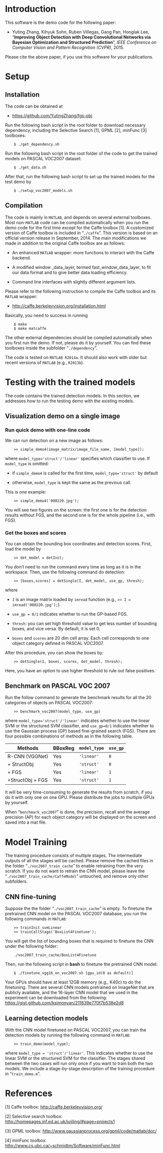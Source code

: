 Introduction
============
This software is the demo code for the following paper:

- Yuting Zhang, Kihyuk Sohn, Ruben Villegas, Gang Pan, Honglak Lee, “**Improving Object Detection with Deep Convolutional Networks via Bayesian Optimization and Structured Prediction**”, *IEEE Conference on Computer Vision and Pattern Recognition (CVPR)*, 2015.

Please cite the above paper, if you use this software for your publications. 


Setup
=====

Installation
------------

The code can be obtained at

-   <https://github.com/YutingZhang/fgs-obj>

Run the following bash script in the root folder to download necessary dependency, including the Selective Search [1], GPML [2], minFunc [3] toolboxes:

        $ ./get_dependency.sh

Run the following bash script in the root folder of the code to get the trained models on PASCAL VOC2007 dataset:

        $ ./get_data.sh

After that, run the following bash script to set up the trained models for the test demo by

        $ ./setup_voc2007_models.sh

Compilation
-----------

The code is mainly in `MATLAB`, and depends on several external toolboxes. Most non-`MATLAB` code can be compiled automatically when you run the demo code for the first time except for the Caffe toolbox [1]. A customized version of Caffe toolbox is included in “`./caffe`”. This version is based on an official version release in September, 2014. The main modifications we made in addition to the original Caffe toolbox are as follows:

-   An enhanced `MATLAB` wrapper: more functions to interact with the Caffe backend.

-   A modified window \_data\_layer, termed fast\_window\_data\_layer, to fit our data format and to give better data loading efficiency.

-   Command line interfaces with slightly different argument lists.

Please refer to the following instruction to compile the Caffe toolbox
and its `MATLAB` wrapper:

-   <http://caffe.berkeleyvision.org/installation.html>

Basically, you need to success in running

        $ make
        $ make matcaffe

The other external dependencies should be compiled automatically when you first run the demo. If not, please do it by yourself. You can find these toolboxes inside the subfolder “`./dependency`”.

The code is tested on `MATLAB R2014a`. It should also work with older but recent versions of `MATLAB` (e.g., `R2013b`).

Testing with the trained models
===============================

The code contains the trained detection models. In this section, we addresses how to run the testing demo with the existing models.


Visualization demo on a single image
------------------------------------

### Run quick demo with one-line code

We can run detection on a new image as follows:

        >> simple_demo4(image_matrix/image_file_name, [model_type]);

where `model_type='struct'/'linear'` specifies which classifier to use.
If `model_type` is omitted:

-   if `simple_demo4` is called for the first time, `model_type='struct'` by default

-   otherwise, `model_type` is kept the same as the previous call.

This is one example:

        >> simple_demo4('000220.jpg');

You will see two figures on the screen: the first one is for the detection results without FGS, and the second one is for the whole pipeline (i.e., with FGS).

### Get the boxes and scores

You can obtain the bounding box coordinates and detection scores. First,
load the model by

        >> det_model = detInit;

You don’t need to run the command every time as long as it is in the
workspace. Then, use the following command do detection:

        >> [boxes,scores] = detSingle(I, det_model, use_gp, thresh);

where

-   `I` is an image matrix loaded by `imread` function (e.g.,
    `>> I = imread('000220.jpg');`).

-   `use_gp = 0/1` indicates whether to run the GP-based FGS.

-   `thresh`: you can set high threshold value to get less number of
    bounding boxes, and vice versa. By default, it is set 0.

-   `boxes` and `scores` are 20 dim cell array. Each cell corresponds to
    one object category defined in PASCAL VOC2007.

After this procedure, you can show the boxes by:

        >> detSingle(I, boxes, scores, det_model, thresh);

Here, you have an option to use higher threshold to rule out false
positives.

Benchmark on PASCAL VOC 2007
----------------------------

Run the follow command to generate the benchmark results for all the 20 categories of objects on PASCAL VOC2007:

        >> benchmark_voc2007(model_type, use_gp)

where `model_type='struct'/'linear'` indicates whether to use the linear SVM or the structured SVM classifier, and `use_gp=0/1` indicates whether to use the Gaussian process (GP) based fine-grained search (FGS).
There are four possible combinations of methods as in the following table.

| Methods          | BBoxReg | `model_type` | `use_gp` |
| ---------------- |---------|--------------|----------|
| R-CNN (VGGNet)   |   Yes   |  `'linear'`  |   `0`    | 
| + StructObj      |   Yes   |  `'struct'`  |   `0`    |
| + FGS            |   Yes   |  `'linear'`  |   `1`    |
| +StructObj + FGS |   Yes   |  `'struct'`  |   `1`    |

It will be very time-consuming to generate the results from scratch, if
you do it with only one on one GPU. Please distribute the jobs to multiple GPUs by yourself. 

When “`benchmark_voc2007`” is done, the precision, recall and the
average precision (AP) for each object category will be displayed on the
screen and saved into a mat file.

Model Training 
===============

The training procedure consists of multiple stages. The intermediate
outputs of all the stages will be cached. Please remove the cached
files in the folder “`./voc2007_train_cache`” to enable retraining from
the very scratch. If you do not want to retrain the CNN model, please leave the “`./voc2007_train_cache/CaffeModel`” untouched, and remove only other subfolders.

CNN fine-tuning
---------------

Suppose the the folder “`./voc2007_train_cache`” is empty. To finetune
the pretrained CNN model on the PASCAL VOC2007 database, you run the
following commands in `MATLAB`:

        >> trainInit_svmLinear
        >> trainCallStage('BoxList4Finetune');

You will get the list of bounding boxes that is required to finetune the
CNN under the following folder:

        ./voc2007_train_cache/BoxList4Finetune

Then, run the following script in **bash** to finetune the pretrained
CNN model:

        $ ./finetune_vgg16_on_voc2007.sh [gpu_id(0 as default)]

Your GPUs should have at least 12GB memory (e.g., K40c) to do the
finetuning. There are several CNN models pretrained on ImageNet that are
publicly available, and the 16-layer CNN model that we used in the experiment can be downloaded from the following:
<https://gist.github.com/ksimonyan/211839e770f7b538e2d8>

Learning detection models
-------------------------

With the CNN model finetuned on PASCAL VOC2007, you can train the
detection models by running the following command in `MATLAB`:

        >> train_demo(model_type);

where `model_type = 'struct'/'linear'`. This indicates whether to use the linear SVM or the structured SVM for the classifier. The stages shared between the two cases will run only once if you want to train both the two models. We include a stage-by-stage description of the training procedure in “`train_demo.m`”.

References
==========
[1] Caffe toolbox: <http://caffe.berkeleyvision.org/>

[2] Selective search toolbox:
<http://homepages.inf.ed.ac.uk/juijling/#page=projects1>

[3] GPML toolbox: <http://www.gaussianprocess.org/gpml/code/matlab/doc/>

[4] minFunc toolbox: <http://www.cs.ubc.ca/~schmidtm/Software/minFunc.html>

